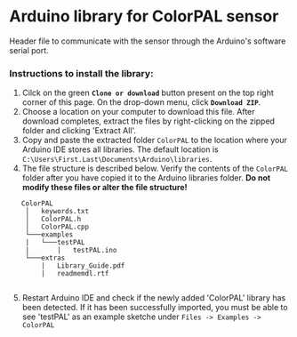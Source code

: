 # Arduino library for ColorPAL sensor
Header file to communicate with the sensor through the Arduino's software serial port.

### Instructions to install the library:
1. Cilck on the green **`Clone or download`** button present on the top right corner of this page. On the drop-down menu, click **`Download ZIP`**.
2. Choose a location on your computer to download this file. After download completes, extract the files by right-clicking on the zipped folder and clicking 'Extract All'.
3. Copy and paste the extracted folder `ColorPAL` to the location where your Arduino IDE stores all libraries. The default location is `C:\Users\First.Last\Documents\Arduino\libraries`.
4. The file structure is described below. Verify the contents of the `ColorPAL` folder after you have copied it to the Arduino libraries folder. **Do not modify these files or alter the file structure!**
```
   ColorPAL
    │   keywords.txt
    │   ColorPAL.h
    │   ColorPAL.cpp
    └───examples
    |   └───testPAL
    |       |   testPAL.ino
    └───extras
        |   Library_Guide.pdf
        |   readmemdl.rtf
        
```
5. Restart Arduino IDE and check if the newly added 'ColorPAL' library has been detected. If it has been successfully imported, you must be able to see 'testPAL' as an example sketche under `Files -> Examples -> ColorPAL`
